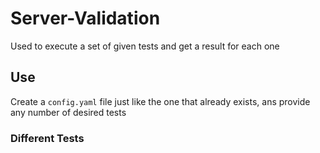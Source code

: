 # Server-Validation

Used to execute a set of given tests and get a result for each one

## Use
Create a `config.yaml` file just like the one that already exists, ans provide any number of  desired tests

### Different Tests
